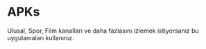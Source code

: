 # APKs
Ulusal, Spor, Film kanalları ve daha fazlasını izlemek istiyorsanız bu uygulamaları kullanınız.
